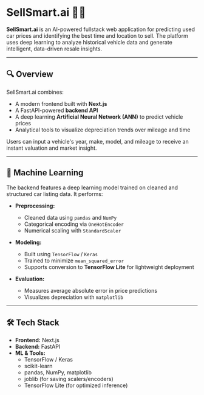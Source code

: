 # SellSmart.ai 🚗💡

**SellSmart.ai** is an AI-powered fullstack web application for predicting used car prices and identifying the best time and location to sell. The platform uses deep learning to analyze historical vehicle data and generate intelligent, data-driven resale insights.

---

## 🔍 Overview

SellSmart.ai combines:

- A modern frontend built with **Next.js**
- A FastAPI-powered **backend API**
- A deep learning **Artificial Neural Network (ANN)** to predict vehicle prices
- Analytical tools to visualize depreciation trends over mileage and time

Users can input a vehicle's year, make, model, and mileage to receive an instant valuation and market insight.

---

## 🧠 Machine Learning

The backend features a deep learning model trained on cleaned and structured car listing data. It performs:

- **Preprocessing:**  
  - Cleaned data using `pandas` and `NumPy`  
  - Categorical encoding via `OneHotEncoder`  
  - Numerical scaling with `StandardScaler`  

- **Modeling:**  
  - Built using `TensorFlow` / `Keras`  
  - Trained to minimize `mean_squared_error`  
  - Supports conversion to **TensorFlow Lite** for lightweight deployment

- **Evaluation:**  
  - Measures average absolute error in price predictions  
  - Visualizes depreciation with `matplotlib`

---

## 🛠️ Tech Stack

- **Frontend:** Next.js  
- **Backend:** FastAPI  
- **ML & Tools:**  
  - TensorFlow / Keras  
  - scikit-learn  
  - pandas, NumPy, matplotlib  
  - joblib (for saving scalers/encoders)  
  - TensorFlow Lite (for optimized inference)
